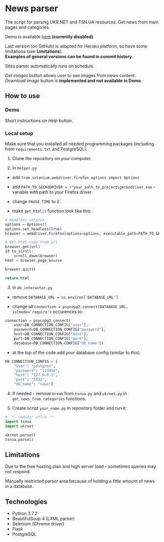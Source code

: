 # News parser

The script for parsing UKR.NET and TSN.UA resources. Get news from main pages and categories.  

Demo is available [here](https://parser-news.herokuapp.com/) __(currently disabled)__.

Last version (on GitHub) is adapted for Heroku platform, so have some limitations (see __Limitations__).  
__Examples of general versions can be found in commit history.__  

Sites parser automatically runs on schedule.  

_Get images_ button allows user to see images from news content.  
_Download image_ button is __implemented and not available in Demo__.

## How to use
### Demo 

Short instructions on _Help_ button.

### Local setup

Make sure that you installed all needed programming packages (including from `requirements.txt` and PostgreSQL).    

1. Clone the repository on your computer.  

2. In `helper.py` 

* add `from selenium.webdriver.firefox.options import Options`

* add `PATH_TO_GECKODRIVER = r"your_path_to_project\geckodriver.exe` - variable with path to your Firefox driver 

* change `PAUSE_TIME` to 2.   

* make `get_html()` function look like this:  

```python
# Headless version
options = Options()
options.set_headless(True)
browser = webdriver.Firefox(options=options, executable_path=PATH_TO_GECKODRIVER)

# Get html-code from url
browser.get(url)
if to_scroll: 
    scroll_down(browser)
html = browser.page_source

browser.quit()

return html
```   

3. In `db_interactor.py`
* remove `DATABASE_URL = os.environ['DATABASE_URL']`  

* change all `connection = psycopg2.connect(DATABASE_URL, sslmode='require')` occurences to:  
```python
connection = psycopg2.connect(
    user=DB_CONNECTION_CONFIG["user"],
    password=DB_CONNECTION_CONFIG["password"],
    host=DB_CONNECTION_CONFIG["host"],
    port=DB_CONNECTION_CONFIG["port"],
    database=DB_CONNECTION_CONFIG["db_name"])
```   

* at the top of the code add your database config (similar to this):
```python
DB_CONNECTION_CONFIG = {
    "user": "postgres",
    "password": "123456",
    "host": "127.0.0.1",
    "port": "5432",
    "db_name": "news"}
```   

4. If needed - remove `break` from `tsnua.py` and `ukrnet.py` in `get_news_from_categories` functions.  

5. Create script `your_name.py` in repository folder and run it:  

```python
# -*- coding: utf-8 -*-
import tsnua
import ukrnet

ukrnet.parse()
tsnua.parse()
```

## Limitations

Due to the free hosting plan and high server load - sometimes queries may not respond.  

Manually restricted parser area because of holding a little amount of news in a database.

## Technologies

* Python 3.7.2  
* BeautifulSoup 4 (LXML parser) 
* Selenium (Chrome driver)  
* Flask
* PostgreSQL
